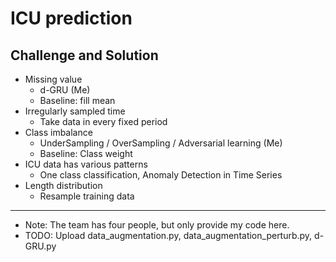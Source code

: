 # ICU prediction
## Challenge and Solution
* Missing value
  * d-GRU (Me)
  * Baseline: fill mean
* Irregularly sampled time
  * Take data in every fixed period
* Class imbalance
  * UnderSampling / OverSampling / Adversarial learning (Me)
  * Baseline: Class weight
* ICU data has various patterns
  * One class classification, Anomaly Detection in Time Series
* Length distribution
  * Resample training data
----
* Note: The team has four people, but only provide my code here. 
* TODO: Upload data_augmentation.py, data_augmentation_perturb.py, d-GRU.py
